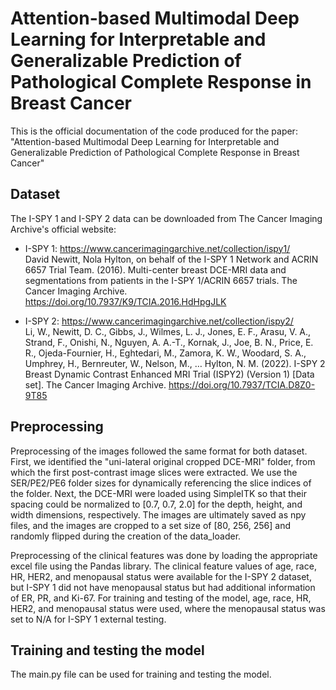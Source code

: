 # Attention-based Multimodal Deep Learning for Interpretable and Generalizable Prediction of Pathological Complete Response in Breast Cancer


This is the official documentation of the code produced for the paper: "Attention-based Multimodal Deep Learning for Interpretable and Generalizable Prediction of Pathological Complete Response in Breast Cancer"


## Dataset 
The I-SPY 1 and I-SPY 2 data can be downloaded from The Cancer Imaging Archive's official website: 

- I-SPY 1: https://www.cancerimagingarchive.net/collection/ispy1/  
David Newitt, Nola Hylton, on behalf of the I-SPY 1 Network and ACRIN 6657 Trial Team. (2016). Multi-center breast DCE-MRI data and segmentations from patients in the I-SPY 1/ACRIN 6657 trials. The Cancer Imaging Archive. https://doi.org/10.7937/K9/TCIA.2016.HdHpgJLK

- I-SPY 2: https://www.cancerimagingarchive.net/collection/ispy2/  
Li, W., Newitt, D. C., Gibbs, J., Wilmes, L. J., Jones, E. F., Arasu, V. A., Strand, F., Onishi, N., Nguyen, A. A.-T., Kornak, J., Joe, B. N., Price, E. R., Ojeda-Fournier, H., Eghtedari, M., Zamora, K. W., Woodard, S. A., Umphrey, H., Bernreuter, W., Nelson, M., … Hylton, N. M. (2022). I-SPY 2 Breast Dynamic Contrast Enhanced MRI Trial (ISPY2)  (Version 1) [Data set]. The Cancer Imaging Archive. https://doi.org/10.7937/TCIA.D8Z0-9T85

## Preprocessing
Preprocessing of the images followed the same format for both dataset. First, we identified the "uni-lateral original cropped DCE-MRI" folder, from which the first post-contrast image slices were extracted. We use the SER/PE2/PE6 folder sizes for dynamically referencing the slice indices of the folder. Next, the DCE-MRI were loaded using SimpleITK so that their spacing could be normalized to [0.7, 0.7, 2.0] for the depth, height, and width dimensions, respectively. The images are ultimately saved as npy files, and the images are cropped to a set size of [80, 256, 256] and randomly flipped during the creation of the data_loader. 

Preprocessing of the clinical features was done by loading the appropriate excel file using the Pandas library. The clinical feature values of age, race, HR, HER2, and menopausal status were available for the I-SPY 2 dataset, but I-SPY 1 did not have menopausal status but had additional information of ER, PR, and Ki-67. For training and testing of the model, age, race, HR, HER2, and menopausal status were used, where the menopausal status was set to N/A for I-SPY 1 external testing.

## Training and testing the model 
The main.py file can be used for training and testing the model.
